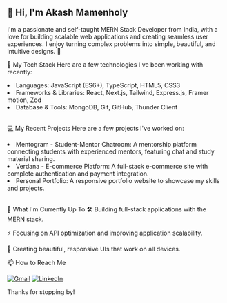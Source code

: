 <h2>👋 Hi, I'm Akash Mamenholy </h2>
I'm a passionate and self-taught MERN Stack Developer from India, with a love for building scalable web applications and creating seamless user experiences. I enjoy turning complex problems into simple, beautiful, and intuitive designs. 🎨

🚀 My Tech Stack
Here are a few technologies I've been working with recently:
<li>
 Languages: JavaScript (ES6+), TypeScript, HTML5, CSS3 </li>
<li> Frameworks & Libraries: React, Next.js, Tailwind, Express.js, Framer motion, Zod </li>
<li> Database & Tools: MongoDB, Git, GitHub, Thunder Client 

</li>

</br>

💻 My Recent Projects
Here are a few projects I've worked on:
<li>Mentogram - Student-Mentor Chatroom: A mentorship platform connecting students with experienced mentors, featuring chat and study material sharing.
</li>

<li>Verdana - E-commerce Platform: A full-stack e-commerce site with complete authentication and payment integration.
</li>
<li>Personal Portfolio: A responsive portfolio website to showcase my skills and projects.
</li>

</br>


🌱 What I'm Currently Up To
🛠️ Building full-stack applications with the MERN stack.

⚡ Focusing on API optimization and improving application scalability.

📱 Creating beautiful, responsive UIs that work on all devices.

📫 How to Reach Me
<p align="left">
<a href="mailto:akashmamenholy@gmail.com" target="_blank"><img src="https://img.shields.io/badge/Gmail-D14836?style=for-the-badge&logo=gmail&logoColor=white" alt="Gmail"/></a>
<a href="https://www.google.com/search?q=https://www.linkedin.com/in/akash-mamenholy-275b37353" target="_blank"><img src="https://www.google.com/search?q=https://img.shields.io/badge/LinkedIn-0077B5%3Fstyle%3Dfor-the-badge%26logo%3Dlinkedin%26logoColor%3Dwhite" alt="LinkedIn"/></a>
</p>

Thanks for stopping by!
